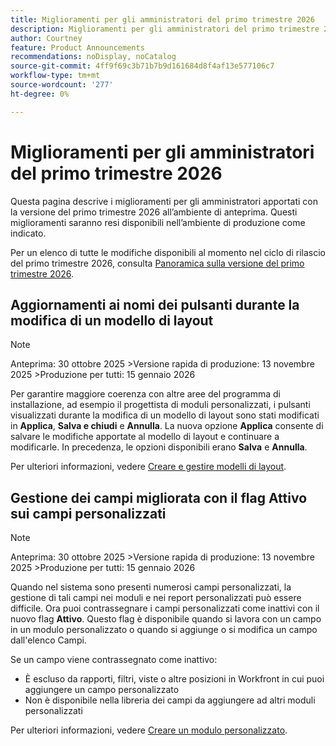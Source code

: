 ```yaml
---
title: Miglioramenti per gli amministratori del primo trimestre 2026
description: Miglioramenti per gli amministratori del primo trimestre 2026
author: Courtney
feature: Product Announcements
recommendations: noDisplay, noCatalog
source-git-commit: 4ff9f69c3b71b7b9d161684d8f4af13e577106c7
workflow-type: tm+mt
source-wordcount: '277'
ht-degree: 0%

---
```


# Miglioramenti per gli amministratori del primo trimestre 2026

Questa pagina descrive i miglioramenti per gli amministratori apportati con la versione del primo trimestre 2026 all’ambiente di anteprima. Questi miglioramenti saranno resi disponibili nell’ambiente di produzione come indicato.

Per un elenco di tutte le modifiche disponibili al momento nel ciclo di rilascio del primo trimestre 2026, consulta [Panoramica sulla versione del primo trimestre 2026](/help/quicksilver/product-announcements/product-releases/26-q1-release-activity/26-q1-release-overview.md).


## Aggiornamenti ai nomi dei pulsanti durante la modifica di un modello di layout

>[!NOTE]
>
>Anteprima: 30 ottobre 2025
>&#x200B;>Versione rapida di produzione: 13 novembre 2025
>&#x200B;>Produzione per tutti: 15 gennaio 2026

Per garantire maggiore coerenza con altre aree del programma di installazione, ad esempio il progettista di moduli personalizzati, i pulsanti visualizzati durante la modifica di un modello di layout sono stati modificati in **Applica**, **Salva e chiudi** e **Annulla**. La nuova opzione **Applica** consente di salvare le modifiche apportate al modello di layout e continuare a modificarle. In precedenza, le opzioni disponibili erano **Salva** e **Annulla**.

Per ulteriori informazioni, vedere [Creare e gestire modelli di layout](/help/quicksilver/administration-and-setup/customize-workfront/use-layout-templates/create-and-manage-layout-templates.md).


## Gestione dei campi migliorata con il flag Attivo sui campi personalizzati

>[!NOTE]
>
>Anteprima: 30 ottobre 2025
>&#x200B;>Versione rapida di produzione: 13 novembre 2025
>&#x200B;>Produzione per tutti: 15 gennaio 2026

Quando nel sistema sono presenti numerosi campi personalizzati, la gestione di tali campi nei moduli e nei report personalizzati può essere difficile. Ora puoi contrassegnare i campi personalizzati come inattivi con il nuovo flag **Attivo**. Questo flag è disponibile quando si lavora con un campo in un modulo personalizzato o quando si aggiunge o si modifica un campo dall&#39;elenco Campi.

Se un campo viene contrassegnato come inattivo:

* È escluso da rapporti, filtri, viste o altre posizioni in Workfront in cui puoi aggiungere un campo personalizzato
* Non è disponibile nella libreria dei campi da aggiungere ad altri moduli personalizzati

Per ulteriori informazioni, vedere [Creare un modulo personalizzato](/help/quicksilver/administration-and-setup/customize-workfront/create-manage-custom-forms/form-designer/design-a-form/design-a-form.md).
